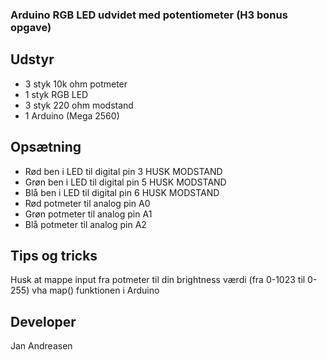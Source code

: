 ### Arduino RGB LED udvidet med potentiometer (H3 bonus opgave)

## Udstyr
- 3 styk 10k ohm potmeter
- 1 styk RGB LED
- 3 styk 220 ohm modstand
- 1 Arduino (Mega 2560)

## Opsætning
- Rød ben i LED til digital pin 3 HUSK MODSTAND
- Grøn ben i LED til digital pin 5 HUSK MODSTAND
- Blå ben i LED til digital pin 6 HUSK MODSTAND
- Rød potmeter til analog pin A0
- Grøn potmeter til analog pin A1
- Blå potmeter til analog pin A2

## Tips og tricks
Husk at mappe input fra potmeter til din brightness værdi (fra 0-1023 til 0-255) vha map() funktionen i Arduino

## Developer
Jan Andreasen
